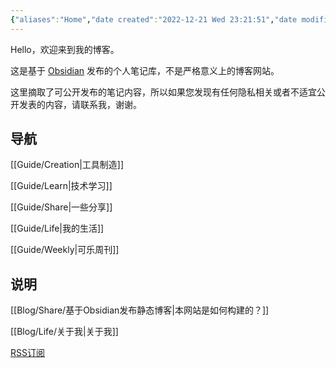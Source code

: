 ```yaml
---
{"aliases":"Home","date created":"2022-12-21 Wed 23:21:51","date modified":"2024-04-02 Tue 21:15:10","dg-home":true,"dg-publish":true,"permalink":"/Home/","tags":["gardenEntry"],"dgPassFrontmatter":true,"created":"2022-12-21T23:21:51.000+08:00","updated":"2024-04-02T21:15:12.788+08:00"}
---
```



Hello，欢迎来到我的博客。

这是基于 [Obsidian](https://obsidian.md) 发布的个人笔记库，不是严格意义上的博客网站。

这里摘取了可公开发布的笔记内容，所以如果您发现有任何隐私相关或者不适宜公开发表的内容，请联系我，谢谢。

## 导航

[[Guide/Creation\|工具制造]]

[[Guide/Learn\|技术学习]]

[[Guide/Share\|一些分享]]

[[Guide/Life\|我的生活]]

[[Guide/Weekly\|可乐周刊]]

## 说明

[[Blog/Share/基于Obsidian发布静态博客\|本网站是如何构建的？]]

[[Blog/Life/关于我\|关于我]]

[RSS订阅](https://blog.yunz.me/feed.xml)
